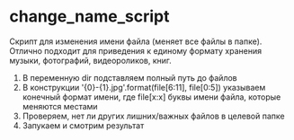 # change_name_script

Скрипт для изменения имени файла (меняет все файлы в папке). Отлично подходит для приведения к единому формату хранения музыки, фотографий, видеороликов, книг.

1. В переменную dir подставляем полный путь до файлов
2. В конструкции '{0}-{1}.jpg'.format(file[6:11], file[0:5]) указываем конечный формат имени, где file[x:x] буквы имени файла, которые меняются местами
3. Проверяем, нет ли других лишних/важных файлов в целевой папке
4. Запукаем и смотрим результат
